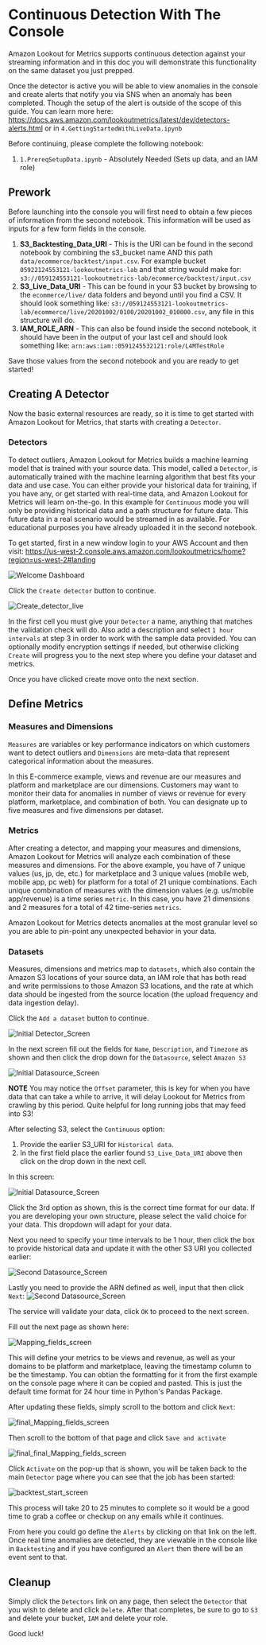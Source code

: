 # Continuous Detection With The Console

Amazon Lookout for Metrics supports continuous detection against your streaming information and in this doc you will demonstrate this functionality on the same dataset you just prepped. 

Once the detector is active you will be able to view anomalies in the console and create alerts that notify you via SNS when an anomaly has been completed. Though the setup of the alert is outside of the scope of this guide. You can learn more here: https://docs.aws.amazon.com/lookoutmetrics/latest/dev/detectors-alerts.html or in `4.GettingStartedWithLiveData.ipynb`

Before continuing, please complete the following notebook:

1. `1.PrereqSetupData.ipynb` - Absolutely Needed (Sets up data, and an IAM role)

## Prework 

Before launching into the console you will first need to obtain a few pieces of information from the second notebook. This information will be used as inputs for a few form fields in the console.

1. **S3_Backtesting_Data_URI** - This is the URI can be found in the second notebook by combining the s3_bucket name AND this path `data/ecommerce/backtest/input.csv`. For example bucket `05922124553121-lookoutmetrics-lab` and that string would make for: `s3://059124553121-lookoutmetrics-lab/ecommerce/backtest/input.csv`
1. **S3_Live_Data_URI** - This can be found in your S3 bucket by browsing to the `ecommerce/live/` data folders and beyond until you find a CSV. It should look something like: `s3://059124553121-lookoutmetrics-lab/ecommerce/live/20201002/0100/20201002_010000.csv`, any file in this structure will do.
1. **IAM_ROLE_ARN** - This can also be found inside the second notebook, it should have been in the output of your last cell and should look something like: `arn:aws:iam::0591245532121:role/L4MTestRole`

Save those values from the second notebook and you are ready to get started!

## Creating A Detector

Now the basic external resources are ready, so it is time to get started with Amazon Lookout for Metrics, that starts with creating a `Detector`.

### Detectors

To detect outliers, Amazon Lookout for Metrics builds a machine learning model that is trained with your source data. This model, called a `Detector`, is automatically trained with the machine learning algorithm that best fits your data and use case. You can either provide your historical data for training, if you have any, or get started with real-time data, and Amazon Lookout for Metrics will learn on-the-go. In this example for `Continuous` mode you will only be providing historical data and a path structure for future data. This future data in a real scenario would be streamed in as available. For educational purposes you have already uploaded it in the second notebook.

To get started, first in a new window login to your AWS Account and then visit: https://us-west-2.console.aws.amazon.com/lookoutmetrics/home?region=us-west-2#landing

![Welcome Dashboard](static/imgs/continuous/img1.png)

Click the `Create detector` button to continue.

![Create_detector_live](static/imgs/continuous/img2.png)

In the first cell you must give your `Detector` a name, anything that matches the validation check will do. Also add a description and select `1 hour intervals` at step 3 in order to work with the sample data provided. You can optionally modify encryption settings if needed, but otherwise clicking `Create` will progress you to the next step where you define your dataset and metrics.

Once you have clicked create move onto the next section.

## Define Metrics

### Measures and Dimensions

`Measures` are variables or key performance indicators on which customers want to detect outliers and `Dimensions` are meta-data that represent categorical information about the measures. 

In this E-commerce example, views and revenue are our measures and platform and marketplace are our dimensions. Customers may want to monitor their data for anomalies in number of views or revenue for every platform, marketplace, and combination of both. You can designate up to five measures and five dimensions per dataset.

### Metrics 


After creating a detector, and mapping your measures and dimensions, Amazon Lookout for Metrics will analyze each combination of these measures and dimensions. For the above example, you have of 7 unique values (us, jp, de, etc.) for marketplace and 3 unique values (mobile web, mobile app, pc web) for platform for a total of 21 unique combinations. Each unique combination of measures with the dimension values (e.g. us/mobile app/revenue) is a time series `metric`. In this case, you have 21 dimensions and 2 measures for a total of 42 time-series `metrics`. 

Amazon Lookout for Metrics detects anomalies at the most granular level so you are able to pin-point any unexpected behavior in your data.

### Datasets

Measures, dimensions and metrics map to `datasets`, which also contain the Amazon S3 locations of your source data, an IAM role that has both read and write permissions to those Amazon S3 locations, and the rate at which data should be ingested from the source location (the upload frequency and data ingestion delay).

Click the `Add a dataset` button to continue.

![Initial Detector_Screen](static/imgs/continuous/img3.png)

In the next screen fill out the fields for `Name`, `Description`, and `Timezone` as shown and then click the drop down for the `Datasource`, select `Amazon S3`

![Initial Datasource_Screen](static/imgs/continuous/img4.png)

**NOTE** You may notice the `Offset` parameter, this is key for when you have data that can take a while to arrive, it will delay Lookout for Metrics from crawling by this period. Quite helpful for long running jobs that may feed into S3!

After selecting S3, select the `Continuous` option:

1. Provide the earlier S3_URI for `Historical data`.
1. In the first field place the earlier found `S3_Live_Data_URI` above then click on the drop down in the next cell. 

In this screen:

![Initial Datasource_Screen](static/imgs/continuous/img5.png) 

Click the 3rd option as shown, this is the correct time format for our data. If you are developing your own structure, please select the valid choice for your data. This dropdown will adapt for your data.

Next you need to specify your time intervals to be 1 hour, then click the box to provide historical data and update it with the other S3 URI you collected earlier:

![Second Datasource_Screen](static/imgs/continuous/img6.png)


Lastly you need to provide the ARN defined as well, input that then click `Next`:
![Second Datasource_Screen](static/imgs/continuous/img7.png)


The service will validate your data, click `OK` to proceed to the next screen.

Fill out the next page as shown here: 

![Mapping_fields_screen](static/imgs/continuous/img8.png)

This will define your metrics to be views and revenue, as well as your domains to be platform and marketplace, leaving the timestamp column to be the timestamp. You can obtian the formatting for it from the first example on the console page where it can be copied and pasted. This is just the default time format for 24 hour time in Python's Pandas Package.

After updating these fields, simply scroll to the bottom and click `Next`:

![final_Mapping_fields_screen](static/imgs/continuous/img9.png)

Then scroll to the bottom of that page and click `Save and activate`

![final_final_Mapping_fields_screen](static/imgs/continuous/img10.png)

Click `Activate` on the pop-up that is shown, you will be taken back to the main `Detector` page where you can see that the job has been started:

![backtest_start_screen](static/imgs/continuous/img11.png)

This process will take 20 to 25 minutes to complete so it would be a good time to grab a coffee or checkup on any emails while it continues.

From here you could go define the `Alerts` by clicking on that link on the left. Once real time anomalies are detected, they are viewable in the console like in `Backtesting` and if you have configured an `Alert` then there will be an event sent to that.

## Cleanup

Simply click the `Detectors` link on any page, then select the `Detector` that you wish to delete and click `Delete`. After that completes, be sure to go to `S3` and delete your bucket, `IAM` and delete your role. 

Good luck!